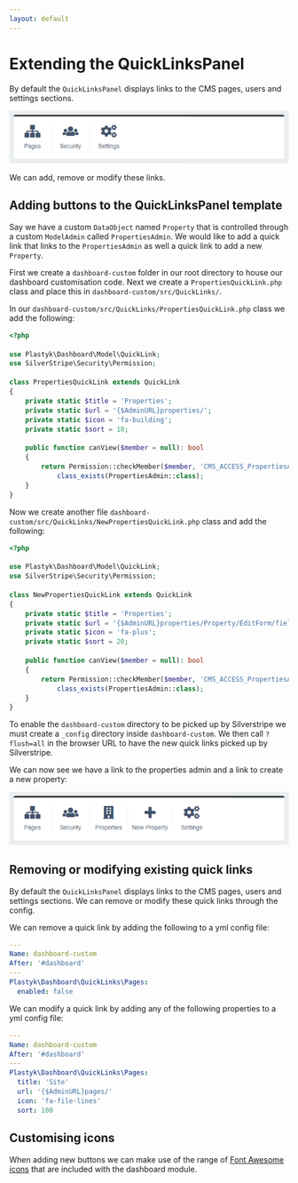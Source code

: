```yaml
---
layout: default
---
```


# Extending the QuickLinksPanel

By default the `QuickLinksPanel` displays links to the CMS pages, users and settings sections.

![Dashboard module QuickLinksPanel screenshot](images/dashboard-module-quick-links-panel.png)

We can add, remove or modify these links.

## Adding buttons to the QuickLinksPanel template

Say we have a custom `DataObject` named `Property` that is controlled through a custom `ModelAdmin` called `PropertiesAdmin`. We would like to add a quick link that links to the `PropertiesAdmin` as well a quick link to add a new `Property`.

First we create a `dashboard-custom` folder in our root directory to house our dashboard customisation code. Next we create a `PropertiesQuickLink.php` class and place this in `dashboard-custom/src/QuickLinks/`.

In our `dashboard-custom/src/QuickLinks/PropertiesQuickLink.php` class we add the following:

```php
<?php

use Plastyk\Dashboard\Model\QuickLink;
use SilverStripe\Security\Permission;

class PropertiesQuickLink extends QuickLink
{
    private static $title = 'Properties';
    private static $url = '{$AdminURL}properties/';
    private static $icon = 'fa-building';
    private static $sort = 10;

    public function canView($member = null): bool
    {
        return Permission::checkMember($member, 'CMS_ACCESS_PropertiesAdmin') &&
            class_exists(PropertiesAdmin::class);
    }
}
```

Now we create another file `dashboard-custom/src/QuickLinks/NewPropertiesQuickLink.php` class and add the following:

```php
<?php

use Plastyk\Dashboard\Model\QuickLink;
use SilverStripe\Security\Permission;

class NewPropertiesQuickLink extends QuickLink
{
    private static $title = 'Properties';
    private static $url = '{$AdminURL}properties/Property/EditForm/field/Property/item/new';
    private static $icon = 'fa-plus';
    private static $sort = 20;

    public function canView($member = null): bool
    {
        return Permission::checkMember($member, 'CMS_ACCESS_PropertiesAdmin') &&
            class_exists(PropertiesAdmin::class);
    }
}
```

To enable the `dashboard-custom` directory to be picked up by Silverstripe we must create a `_config` directory inside `dashboard-custom`. We then call `?flush=all` in the browser URL to have the new quick links picked up by Silverstripe.

We can now see we have a link to the properties admin and a link to create a new property:

![Dashboard module customised QuickLinksPanel screenshot](images/dashboard-module-quick-links-panel-customised.png)

## Removing or modifying existing quick links

By default the `QuickLinksPanel` displays links to the CMS pages, users and settings sections. We can remove or modify these quick links through the config.

We can remove a quick link by adding the following to a yml config file:

```yml
---
Name: dashboard-custom
After: '#dashboard'
---
Plastyk\Dashboard\QuickLinks\Pages:
  enabled: false
```

We can modify a quick link by adding any of the following properties to a yml config file:

```yml
---
Name: dashboard-custom
After: '#dashboard'
---
Plastyk\Dashboard\QuickLinks\Pages:
  title: 'Site'
  url: '{$AdminURL}pages/'
  icon: 'fa-file-lines'
  sort: 100

```

## Customising icons

When adding new buttons we can make use of the range of [Font Awesome icons](https://fontawesome.com/icons) that are included with the dashboard module.
